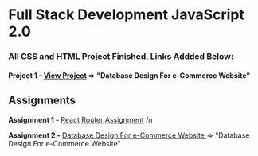 # Full Stack Development JavaScript 2.0

### All CSS and HTML Project Finished, Links Addded Below:

#### Project 1 - [View Project](https://github.com/codewithsanjeev/FSJS2.0/blob/main/backend/db-design.png) ⇒ "Database Design For e-Commerce Website"

## Assignments

**Assignment 1 -** [React Router Assignment](https://react-router-by-sanjeev.netlify.app/) /n

**Assignment 2 -** [Database Design For e-Commerce Website ](https://github.com/codewithsanjeev/FSJS2.0/blob/main/backend/db-design.png) ⇒ "Database Design For e-Commerce Website"
